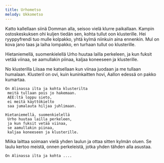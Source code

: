 ```yaml
---
title: Urhometso
melody: Ukkometso
---
```

Katto kallellaan siinä Domman alla,
seisoo vielä klurre paikallaan.
Kampin ostoskeskuksen ohi kuljen tiedän sen,
kohta tullut oon klusterille. 
Hei ryyppyfrendi tuo mulle kolpakko,
yhtä kylmä niinkuin aina ennenkin.
Mul on kova jano taas ja laiha lompakko,
en turhaan tullut oo klusterille.

Hietaniemellä, suomenkielellä
Urho huutaa lailla perkeleen,
ja kun fuksit vetää viinaa,
se aamullakin piinaa,
kaljaa koneeseen ja klusterille.

No klusterilla Liisaa
me katsellaan kun viinaa
juodaan ja me tullaan humalaan.
Klusteril on ovi,
kuin kuninkaitten hovi,
Aallon edessä on pakko kumartaa.
      
    On Alinassa ilta ja kohta klusterilta
     meitä tullaan pois jo hakemaan.
     AEE:ltä loppu sieto,
     ei meitä käyttökielto
     saa jumalauta hiljaa juhlimaan.
      
    Hietaniemellä, suomenkielellä
     Urho huutaa lailla perkeleen,
     ja kun fuksit vetää viinaa,
     se aamullakin piinaa,
     kaljaa koneeseen ja klusterille.
Miika laittaa soimaan vielä yhden laulun
ja ottaa sitten kylmän oluen.
Se laulu kertoo meistä,
onnen perkeleistä,
 jotka yhden tähden alla asustaa.
      
    On Alinassa ilta ja kohta ....
